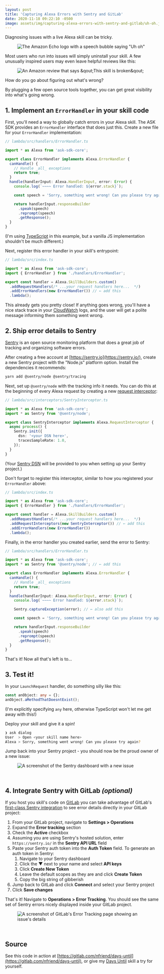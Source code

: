 ```yaml
---
layout: post
title: 'Capturing Alexa Errors with Sentry and GitLab'
date: 2020-11-18 09:22:10 -0500
image: assets/img/capturing-alexa-errors-with-sentry-and-gitlab/uh-oh.jpg?v=2
---
```


Diagnosing issues with a live Alexa skill can be tricky.

<figure>
    <img src="{{ 'assets/img/capturing-alexa-errors-with-sentry-and-gitlab/uh-oh.jpg?v=2' | relative_url }}" alt="The Amazon Echo logo with a speech bubble saying &quot;Uh oh&quot;" />
</figure>

Most users who run into issues will simply uninstall your skill. A few unusually
inspired users may even leave helpful reviews like this:

<figure>
    <img class="bordered" src="{{ 'assets/img/capturing-alexa-errors-with-sentry-and-gitlab/this-skill-is-broken.png' | relative_url }}" alt="An Amazon review that says &qout;This skill is broken&qout;" />
</figure>

How do you go about figuring out what's wrong?

By plugging a few open source tools together, you can get great visibility into
what's going wrong.

## 1. Implement an `ErrorHandler` in your skill code

First, you'll need a way to globally catch errors in your Alexa skill. The ASK
SDK provides an `ErrorHandler` interface that does just this. Create a new file
for your `ErrorHandler` implementation:

```ts
// lambda/src/handlers/ErrorHandler.ts

import * as Alexa from 'ask-sdk-core';

export class ErrorHandler implements Alexa.ErrorHandler {
  canHandle() {
    // Handle _all_ exceptions
    return true;
  }
  handle(handlerInput: Alexa.HandlerInput, error: Error) {
    console.log(`~~~~ Error handled: ${error.stack}`);

    const speech = 'Sorry, something went wrong! Can you please try again?';

    return handlerInput.responseBuilder
      .speak(speech)
      .reprompt(speech)
      .getResponse();
  }
}
```

(I'm using [TypeScript](https://www.typescriptlang.org/) in this example, but a
vanilla JS implementation shouldn't be much different.)

Next, register this error handler in your skill's entrypoint:

```ts
// lambda/src/index.ts

import * as Alexa from 'ask-sdk-core';
import { ErrorHandler } from './handlers/ErrorHandler';

export const handler = Alexa.SkillBuilders.custom()
  .addRequestHandlers(/* ...your request handlers here...  */)
  .addErrorHandlers(new ErrorHandler()) // ← add this
  .lambda();
```

This already gets you pretty close! If anything goes wrong, you'll have a nice
stack trace in your [CloudWatch](https://aws.amazon.com/cloudwatch/) logs, and
the user will get a polite message informing them something went wrong.

## 2. Ship error details to Sentry

[Sentry](https://sentry.io/welcome/) is an open source monitoring platform that
does a great job of tracking and organizing software errors.

After creating a free account at [https://sentry.io](https://sentry.io/), create
a new Sentry project with the "Node.js" platform option. Install the
dependencies it recommends:

```bash
yarn add @sentry/node @sentry/tracing
```

Next, set up `@sentry/node` with the tracking info it needs. You can do this at
the beginning of every Alexa request by creating a new [request
interceptor](https://developer.amazon.com/blogs/alexa/post/0e2015e1-8be3-4513-94cb-da000c2c9db0/what-s-new-with-request-and-response-interceptors-in-the-alexa-skills-kit-sdk-for-node-js):

```ts
// lambda/src/interceptors/SentryInterceptor.ts

import * as Alexa from 'ask-sdk-core';
import * as Sentry from '@sentry/node';

export class SentryInterceptor implements Alexa.RequestInterceptor {
  async process() {
    Sentry.init({
      dsn: '<your DSN here>',
      tracesSampleRate: 1.0,
    });
  }
}
```

(Your [Sentry DSN](https://docs.sentry.io/product/sentry-basics/dsn-explainer/)
will be provided to you when setting up your Sentry project.)

Don't forget to register this interceptor, similar to how you registered your
`ErrorHandler` above:

```ts
// lambda/src/index.ts

import * as Alexa from 'ask-sdk-core';
import { ErrorHandler } from './handlers/ErrorHandler';

export const handler = Alexa.SkillBuilders.custom()
  .addRequestHandlers(/* ...your request handlers here...  */)
  .addRequestInterceptors(new SentryInterceptor()) // ← add this
  .addErrorHandlers(new ErrorHandler())
  .lambda();
```

Finally, in the error handler you created earlier, send the error to Sentry:

```ts
// lambda/src/handlers/ErrorHandler.ts

import * as Alexa from 'ask-sdk-core';
import * as Sentry from '@sentry/node'; // ← add this

export class ErrorHandler implements Alexa.ErrorHandler {
  canHandle() {
    // Handle _all_ exceptions
    return true;
  }
  handle(handlerInput: Alexa.HandlerInput, error: Error) {
    console.log(`~~~~ Error handled: ${error.stack}`);

    Sentry.captureException(error); // ← also add this

    const speech = 'Sorry, something went wrong! Can you please try again?';

    return handlerInput.responseBuilder
      .speak(speech)
      .reprompt(speech)
      .getResponse();
  }
}
```

That's it! Now all that's left is to...

## 3. Test it!

In your `LaunchRequest` handler, do something silly like this:

```ts
const anObject: any = {};
anObject.aMethodThatDoesntExist();
```

(I'm explicitly specifying `any` here, otherwise TypeScript won't let me get
away with this!)

Deploy your skill and give it a spin!

```bash
❯ ask dialog
User  > Open <your skill name here>
Alexa > Sorry, something went wrong! Can you please try again?
```

Jump back into your Sentry project - you should now be the proud owner of a new
issue:

<figure>
    <img class="bordered" src="{{ 'assets/img/capturing-alexa-errors-with-sentry-and-gitlab/sentry-screenshot.png' | relative_url }}" alt="A screenshot of the Sentry dashboard with a new issue" />
</figure><br>

## 4. Integrate Sentry with GitLab _(optional)_

If you host you skill's code on [GitLab](https://about.gitlab.com/) you can take
advantage of GitLab's [first-class Sentry
integration](https://docs.gitlab.com/ee/operations/error_tracking.html) to see
error details directly in your GitLab project:

1. From your GitLab project, navigate to **Settings > Operations**
1. Expand the **Error tracking** section
1. Check the **Active** checkbox
1. Assuming you are using Sentry's hosted solution, enter `https://sentry.io/`
   in the **Sentry API URL** field
1. Paste your Sentry auth token into the **Auth Token** field. To generate an
   auth token in Sentry:
   1. Navigate to your Sentry dashboard
   1. Click the ▼ next to your name and select **API keys**
   1. Click **Create New Token**
   1. Leave the default scopes as they are and click **Create Token**
   1. Copy the big string of gibberish
1. Jump back to GitLab and click **Connect** and select your Sentry project
1. Click **Save changes**

That's it! Navigate to **Operations > Error Tracking**. You should see the same
set of Sentry errors nicely displayed inside your GitLab project.

<figure>
    <img class="bordered" src="{{ 'assets/img/capturing-alexa-errors-with-sentry-and-gitlab/gitlab-error-tracking-screenshot.png' | relative_url }}" alt="A screenshot of GitLab's Error Tracking page showing an issue's details" />
</figure><br>

## Source

See this code in action at
[https://gitlab.com/nfriend/days-until](https://gitlab.com/nfriend/days-until),
or give my [Days Until](https://www.amazon.com/dp/B0759KJ8D2) skill a try for
yourself.
